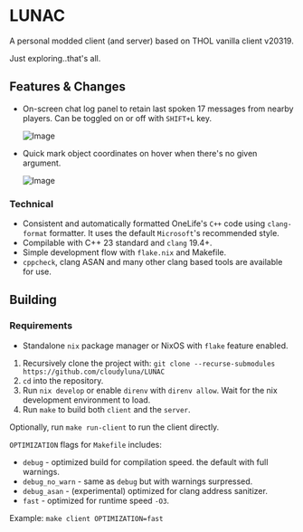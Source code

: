 # LUNAC

A personal modded client (and server) based on THOL vanilla client v20319.

Just exploring..that's all.

## Features & Changes
- On-screen chat log panel to retain last spoken 17 messages from 
nearby players. Can be toggled on or off with `SHIFT+L` key.
    
    ![Image](https://github.com/user-attachments/assets/a404bcca-d656-481b-bdda-ff99f7e02150)
- Quick mark object coordinates on hover when there's no given argument. 

    ![Image](https://github.com/user-attachments/assets/0b010a4d-d654-41e9-98cf-fd3a39a28b5d)

### Technical
- Consistent and automatically formatted OneLife's `C++` code using 
`clang-format` formatter. It uses the default `Microsoft`'s recommended style.
- Compilable with C++ 23 standard and `clang` 19.4+.
- Simple development flow with `flake.nix` and Makefile.
- `cppcheck`, clang ASAN and many other clang based tools are available 
for use.

## Building

### Requirements

- Standalone `nix` package manager or NixOS with `flake` feature enabled.

1. Recursively clone the project with: `git clone --recurse-submodules https://github.com/cloudyluna/LUNAC`
2. `cd` into the repository.
3. Run `nix develop` or enable `direnv` with `direnv allow`. Wait for the nix development environment to load.
4. Run `make` to build both `client` and the `server`.

Optionally, run `make run-client` to run the client directly.


`OPTIMIZATION` flags for `Makefile` includes:

- `debug` - optimized build for compilation speed. the default with full warnings.
- `debug_no_warn` - same as `debug` but with warnings surpressed.
- `debug_asan` - (experimental) optimized for clang address sanitizer.
- `fast` - optimized for runtime speed `-O3`.

Example: `make client OPTIMIZATION=fast`
